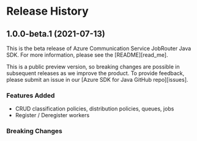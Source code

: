 # Release History

## 1.0.0-beta.1 (2021-07-13)
This is the beta release of Azure Communication Service JobRouter Java SDK. For more information, please see the [README][read_me].

This is a public preview version, so breaking changes are possible in subsequent releases as we improve the product. To provide feedback, please submit an issue in our [Azure SDK for Java GitHub repo][issues].

### Features Added
- CRUD classification policies, distribution policies, queues, jobs
- Register / Deregister workers

### Breaking Changes

<!-- LINKS -->
<!-- [read_me]: https://github.com/Azure/azure-sdk-for-java/blob/main/sdk/communication/azure-communication-jobrouter/README.md -->
<!-- [issues]: https://github.com/Azure/azure-sdk-for-java/issues -->